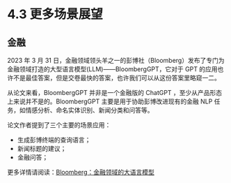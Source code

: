 # 4.3 更多场景展望

## 金融

2023 年 3 月 31 日，金融领域领头羊之一的彭博社（Bloomberg）发布了专门为金融领域打造的大型语言模型(LLM)——BloombergGPT，它对于 GPT 的应用也许不是最佳答案，但是交卷最快的答案，也许我们可以从这份答案里略窥一二。

从论文来看，BloombergGPT 并非是一个金融版的 ChatGPT ，至少从产品形态上来说并不是的。BloombergGPT 主要是用于协助彭博改进现有的金融 NLP 任务，如情感分析、命名实体识别、新闻分类和问答等。

论文作者提到了三个主要的场景应用：

- 生成彭博终端的查询语言；
- 新闻标题的建议；
- 金融问答；

更多详情请阅读：[Bloomberg：金融领域的大语言模型](../6.更多阅读/麻瓜读论文系列/20230420-bloomberg-bloomberggpt.md)
